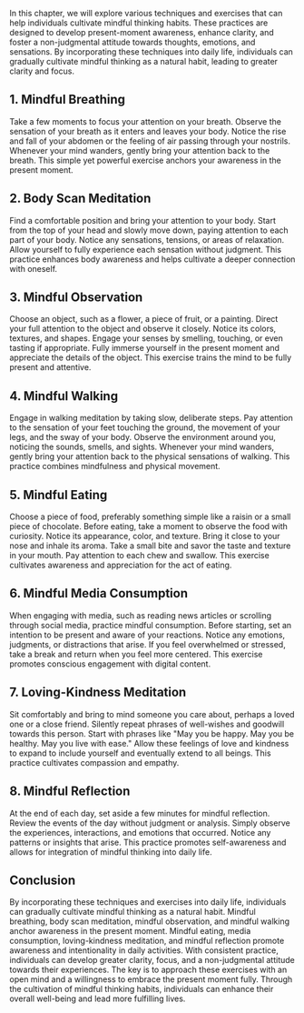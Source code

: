 
In this chapter, we will explore various techniques and exercises that can help individuals cultivate mindful thinking habits. These practices are designed to develop present-moment awareness, enhance clarity, and foster a non-judgmental attitude towards thoughts, emotions, and sensations. By incorporating these techniques into daily life, individuals can gradually cultivate mindful thinking as a natural habit, leading to greater clarity and focus.

**1. Mindful Breathing**
------------------------

Take a few moments to focus your attention on your breath. Observe the sensation of your breath as it enters and leaves your body. Notice the rise and fall of your abdomen or the feeling of air passing through your nostrils. Whenever your mind wanders, gently bring your attention back to the breath. This simple yet powerful exercise anchors your awareness in the present moment.

**2. Body Scan Meditation**
---------------------------

Find a comfortable position and bring your attention to your body. Start from the top of your head and slowly move down, paying attention to each part of your body. Notice any sensations, tensions, or areas of relaxation. Allow yourself to fully experience each sensation without judgment. This practice enhances body awareness and helps cultivate a deeper connection with oneself.

**3. Mindful Observation**
--------------------------

Choose an object, such as a flower, a piece of fruit, or a painting. Direct your full attention to the object and observe it closely. Notice its colors, textures, and shapes. Engage your senses by smelling, touching, or even tasting if appropriate. Fully immerse yourself in the present moment and appreciate the details of the object. This exercise trains the mind to be fully present and attentive.

**4. Mindful Walking**
----------------------

Engage in walking meditation by taking slow, deliberate steps. Pay attention to the sensation of your feet touching the ground, the movement of your legs, and the sway of your body. Observe the environment around you, noticing the sounds, smells, and sights. Whenever your mind wanders, gently bring your attention back to the physical sensations of walking. This practice combines mindfulness and physical movement.

**5. Mindful Eating**
---------------------

Choose a piece of food, preferably something simple like a raisin or a small piece of chocolate. Before eating, take a moment to observe the food with curiosity. Notice its appearance, color, and texture. Bring it close to your nose and inhale its aroma. Take a small bite and savor the taste and texture in your mouth. Pay attention to each chew and swallow. This exercise cultivates awareness and appreciation for the act of eating.

**6. Mindful Media Consumption**
--------------------------------

When engaging with media, such as reading news articles or scrolling through social media, practice mindful consumption. Before starting, set an intention to be present and aware of your reactions. Notice any emotions, judgments, or distractions that arise. If you feel overwhelmed or stressed, take a break and return when you feel more centered. This exercise promotes conscious engagement with digital content.

**7. Loving-Kindness Meditation**
---------------------------------

Sit comfortably and bring to mind someone you care about, perhaps a loved one or a close friend. Silently repeat phrases of well-wishes and goodwill towards this person. Start with phrases like "May you be happy. May you be healthy. May you live with ease." Allow these feelings of love and kindness to expand to include yourself and eventually extend to all beings. This practice cultivates compassion and empathy.

**8. Mindful Reflection**
-------------------------

At the end of each day, set aside a few minutes for mindful reflection. Review the events of the day without judgment or analysis. Simply observe the experiences, interactions, and emotions that occurred. Notice any patterns or insights that arise. This practice promotes self-awareness and allows for integration of mindful thinking into daily life.

**Conclusion**
--------------

By incorporating these techniques and exercises into daily life, individuals can gradually cultivate mindful thinking as a natural habit. Mindful breathing, body scan meditation, mindful observation, and mindful walking anchor awareness in the present moment. Mindful eating, media consumption, loving-kindness meditation, and mindful reflection promote awareness and intentionality in daily activities. With consistent practice, individuals can develop greater clarity, focus, and a non-judgmental attitude towards their experiences. The key is to approach these exercises with an open mind and a willingness to embrace the present moment fully. Through the cultivation of mindful thinking habits, individuals can enhance their overall well-being and lead more fulfilling lives.
